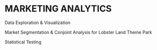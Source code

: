 # MARKETING ANALYTICS 

Data Exploration & Visualization 

Market Segmentation & Conjoint Analysis for Lobster Land Theme Park

Statistical Testing

